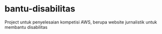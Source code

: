 # bantu-disabilitas
Project untuk penyelesaian kompetisi AWS, berupa website jurnalistik untuk membantu disabilitas
